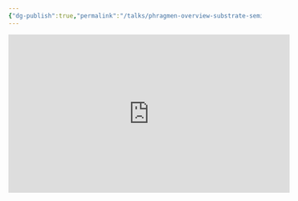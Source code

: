 ```yaml
---
{"dg-publish":true,"permalink":"/talks/phragmen-overview-substrate-seminar/","created":"2020-02-25","updated":""}
---
```




<iframe width="560" height="315" src="https://www.youtube.com/embed/MjOvVhc1oXw" title="YouTube video player" frameborder="0" allow="accelerometer; autoplay; clipboard-write; encrypted-media; gyroscope; picture-in-picture" allowfullscreen></iframe>
